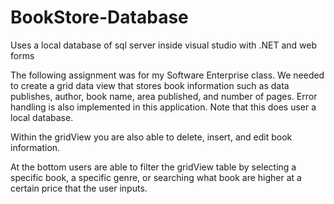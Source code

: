 # BookStore-Database
Uses a local database of sql server inside visual studio with .NET and web forms

The following assignment was for my Software Enterprise class. We needed to create a grid data view that stores book information 
such as data publishes, author, book name, area published, and number of pages. Error handling is also implemented in this
application. Note that this does user a local database. 

Within the gridView you are also able to delete, insert, and edit book information. 

At the bottom users are able to filter the gridView table by selecting a specific book, a specific genre, or searching
what book are higher at a certain price that the user inputs. 
